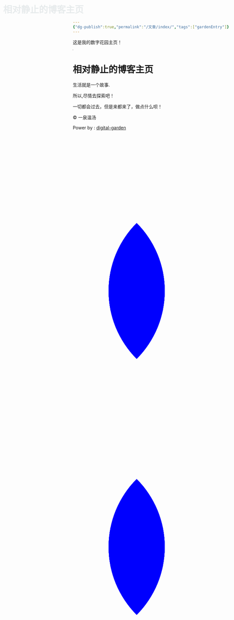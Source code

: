 ```yaml
---
{"dg-publish":true,"permalink":"/文章/index/","tags":["gardenEntry"]}
---
```



这是我的数字花园主页！

<!DOCTYPE html>
<html lang="en">
<head>
<meta charset="UTF-8">
<meta name="viewport" content="width=device-width, initial-scale=1.0">
<title>一泉温汤</title>
<meta name="keywords" content="相对静止的个人主页,一日不多，十日聚多">
<meta name="theme-color" content="#000">
<link rel="shortcut icon" href="" type="image/x-icon">
<link rel="stylesheet" href="https://cdn.jsdelivr.net/gh/kaygb/Apage@master/pws20200708/style.css">
<style>
		h1::before{
			content: '相对静止的博客主页';
			position: absolute;
			color: #b2bec348;
			z-index: -1;
			left: 10px;
			top: 10px;
		}
</style>
</head>
<body>
<div class="zz">
<img class="lazy-img" data-original="https://i.loli.net/2020/09/14/v4Si8BIupOVcwm6.jpg" src="data:image/gif;base64,R0lGODlhAQABAIAAAAAAAP///yH5BAEAAAEALAAAAAABAAEAAAICRAEAOw==" alt="" srcset="">
</div>

<div class="main">

<div class="title">
	<h1>相对静止的博客主页</h1>
</div>
<div class="content">
	<p>生活就是一个故事.</p>
	<p>所以,尽情去探索吧！</p>
	<p>一切都会过去，但是来都来了，做点什么呗！</p>
</div>
<div class="footer">
<span>&copy; 一泉温汤</span>&nbsp;

<span>Power by : <a href="https://github.com/oleeskild/obsidian-digital-garden" target="_blank">digital-garden</a></span>
<br>
	
</div>

</div>

<script src="https://cdn.staticfile.org/jquery/3.2.1/jquery.min.js"></script>
<script src="https://cdn.staticfile.org/jquery_lazyload/1.9.7/jquery.lazyload.min.js"></script>
<script>
// lazyload
window.onload = function() {
$('.zz img').addClass('lazyload');
$(function() {
	$("img.lazyload").lazyload({
		effect: 'fadeIn',
		// inverval: 3000
		effectspeed: 1000
	});
});

$(".zz img").lazyload({
	effect: 'fadeIn',
	// inverval: 3000
	effectspeed: 1000 
});
}
console.log(" %c bppws %c https://github.com/kaygb/Apage/ ", "color: #000; background: pink; padding:5px;", "background: #fff; padding:5px;");
</script>
</body>
</html>

<html lang="en">
<head>
<meta charset="UTF-8">
<title>花的绽放</title>
<style type="text/css">
        .header {
        width: 800px;
        height: 800px;
        margin: 0 auto;
        position: relative;
        }
     .header div {
       height: 300px;
       width: 300px;
       background: blue;
       border-radius: 300px 0;
       position: absolute;
       bottom: 100px;
       left:200px;
       opacity:0.6;
       transform-origin:0 300px;
       transform:rotate(-45deg);
       transition:all 8s;
     }
.header:hover .header1{
transform:rotate(-23deg);
} 
.header:hover .header2{
transform:rotate(5deg);
}
.header:hover .header3{
transform:rotate(-68deg);
}
.header:hover .header4{
transform:rotate(-95deg);
} 
.header:hover .header5{
transform:rotate(30deg);
} 
.header:hover .header6{
transform:rotate(-120deg);
}  
.header:hover .header7{
transform:rotate(50deg);
}
.header:hover .header8{
transform:rotate(-140deg);
}  
</style>
</head>
<body>
<div class="header">
<div class="header1"></div>
<div class="header2"></div>
<div class="header3"></div>
<div class="header4"></div>
<div class="header5"></div>
<div class="header6"></div>
<div class="header7"></div>
        <div class="header8"></div>
<div class="header9"></div>


</div>
</body>
</html>

<html lang="en">
<head>
<meta charset="UTF-8">
<title>花的绽放</title>
<style type="text/css">
        .header {
        width: 800px;
        height: 800px;
        margin: 0 auto;
        position: relative;
        }
     .header div {
       height: 300px;
       width: 300px;
       background: blue;
       border-radius: 300px 0;
       position: absolute;
       bottom: 100px;
       left:200px;
       opacity:0.6;
       transform-origin:0 300px;
       transform:rotate(-45deg);
       transition:all 8s;
     }
.header:hover .header1{
transform:rotate(-23deg);
} 
.header:hover .header2{
transform:rotate(5deg);
}
.header:hover .header3{
transform:rotate(-68deg);
}
.header:hover .header4{
transform:rotate(-95deg);
} 
.header:hover .header5{
transform:rotate(30deg);
} 
.header:hover .header6{
transform:rotate(-120deg);
}  
.header:hover .header7{
transform:rotate(50deg);
}
.header:hover .header8{
transform:rotate(-140deg);
}  
</style>
</head>
<body>
<div class="header">
<div class="header1"></div>
<div class="header2"></div>
<div class="header3"></div>
<div class="header4"></div>
<div class="header5"></div>
<div class="header6"></div>
<div class="header7"></div>
        <div class="header8"></div>
<div class="header9"></div>


</div>
</body>
</html>